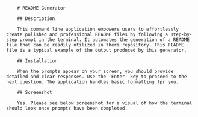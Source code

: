 
        # README Generator

        ## Description

        This command line application empowere users to effortlessly create polished and professional README files by following a step-by-step prompt in the terminal. It automates the generation of a README file that can be readily utilized in theri repository. This README file is a typical example of the output produced by this generator.

        ## Installation

        When the prompts appear on your screen, you should provide detailed and clear responses. Use the 'Enter' key to proceed to the next question. The application handles basic formatting fpr you.

        ## Screenshot

        Yes. Please see below screenshot for a visual of how the terminal should look once prompts have been completed.
        


        
